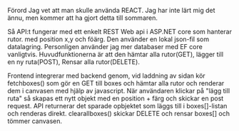 Förord
Jag vet att man skulle använda REACT. Jag har inte lärt mig det ännu, men kommer att ha gjort detta till sommaren. 


Så API:t fungerar med ett enkelt REST Web api i ASP.NET core som hanterar rutor. med position x,y och föärg. Den använder en lokal json-fil som datalagring. Personligen använder jag mer databaser med EF core vanligtvis. 
Huvudfunktionerna är att den hämtar alla rutor(GET), lägger till en ny ruta(POST), Rensar alla rutor(DELETE).

Frontend integrerar med backend genom, vid laddning av sidan kör fetchboxes() som gör en GET till boxes och hämtar alla rutor och renderar dem i canvasen med hjälp av javascript. När användaren klickar på "lägg till ruta" så skapas ett nytt objekt med en position + färg och skickar en post request. API returnerar det sparade opbjektet som läggs till i boxes[]-listan och renderas direkt. 
clearallboxes() skickar DELETE och rensar boxes[] och tömmer canvasen. 

